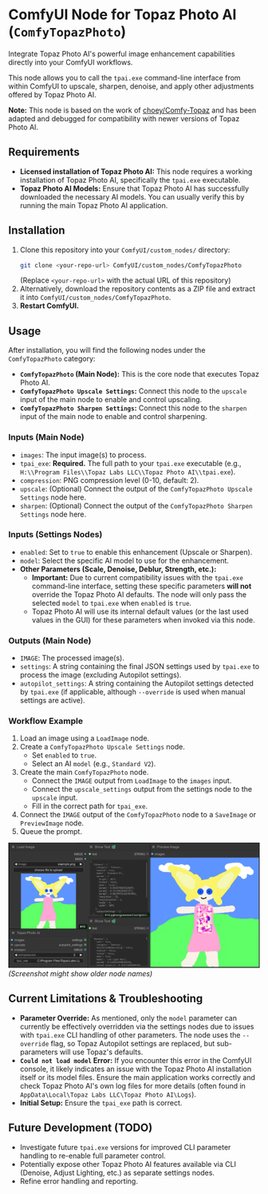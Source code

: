 # ComfyUI Node for Topaz Photo AI (`ComfyTopazPhoto`)

Integrate Topaz Photo AI's powerful image enhancement capabilities directly into your ComfyUI workflows.

This node allows you to call the `tpai.exe` command-line interface from within ComfyUI to upscale, sharpen, denoise, and apply other adjustments offered by Topaz Photo AI.

**Note:** This node is based on the work of [choey/Comfy-Topaz](https://github.com/choey/Comfy-Topaz) and has been adapted and debugged for compatibility with newer versions of Topaz Photo AI.

## Requirements

*   **Licensed installation of Topaz Photo AI:** This node requires a working installation of Topaz Photo AI, specifically the `tpai.exe` executable.
*   **Topaz Photo AI Models:** Ensure that Topaz Photo AI has successfully downloaded the necessary AI models. You can usually verify this by running the main Topaz Photo AI application.

## Installation

1.  Clone this repository into your `ComfyUI/custom_nodes/` directory:
    ```bash
    git clone <your-repo-url> ComfyUI/custom_nodes/ComfyTopazPhoto
    ```
    (Replace `<your-repo-url>` with the actual URL of this repository)
2.  Alternatively, download the repository contents as a ZIP file and extract it into `ComfyUI/custom_nodes/ComfyTopazPhoto`.
3.  **Restart ComfyUI.**

## Usage

After installation, you will find the following nodes under the `ComfyTopazPhoto` category:

*   **`ComfyTopazPhoto` (Main Node):** This is the core node that executes Topaz Photo AI.
*   **`ComfyTopazPhoto Upscale Settings`:** Connect this node to the `upscale` input of the main node to enable and control upscaling.
*   **`ComfyTopazPhoto Sharpen Settings`:** Connect this node to the `sharpen` input of the main node to enable and control sharpening.

### Inputs (Main Node)

*   `images`: The input image(s) to process.
*   `tpai_exe`: **Required.** The full path to your `tpai.exe` executable (e.g., `H:\\Program Files\\Topaz Labs LLC\\Topaz Photo AI\\tpai.exe`).
*   `compression`: PNG compression level (0-10, default: 2).
*   `upscale`: (Optional) Connect the output of the `ComfyTopazPhoto Upscale Settings` node here.
*   `sharpen`: (Optional) Connect the output of the `ComfyTopazPhoto Sharpen Settings` node here.

### Inputs (Settings Nodes)

*   `enabled`: Set to `true` to enable this enhancement (Upscale or Sharpen).
*   `model`: Select the specific AI model to use for the enhancement.
*   **Other Parameters (Scale, Denoise, Deblur, Strength, etc.):**
    *   **Important:** Due to current compatibility issues with the `tpai.exe` command-line interface, setting these specific parameters **will not** override the Topaz Photo AI defaults. The node will only pass the selected `model` to `tpai.exe` when `enabled` is `true`.
    *   Topaz Photo AI will use its internal default values (or the last used values in the GUI) for these parameters when invoked via this node.

### Outputs (Main Node)

*   `IMAGE`: The processed image(s).
*   `settings`: A string containing the final JSON settings used by `tpai.exe` to process the image (excluding Autopilot settings).
*   `autopilot_settings`: A string containing the Autopilot settings detected by `tpai.exe` (if applicable, although `--override` is used when manual settings are active).

### Workflow Example

1.  Load an image using a `LoadImage` node.
2.  Create a `ComfyTopazPhoto Upscale Settings` node.
    *   Set `enabled` to `true`.
    *   Select an AI `model` (e.g., `Standard V2`).
3.  Create the main `ComfyTopazPhoto` node.
    *   Connect the `IMAGE` output from `LoadImage` to the `images` input.
    *   Connect the `upscale_settings` output from the settings node to the `upscale` input.
    *   Fill in the correct path for `tpai_exe`.
4.  Connect the `IMAGE` output of the `ComfyTopazPhoto` node to a `SaveImage` or `PreviewImage` node.
5.  Queue the prompt.

![Simple Workflow Example](demo1.png) *(Screenshot might show older node names)*

## Current Limitations & Troubleshooting

*   **Parameter Override:** As mentioned, only the `model` parameter can currently be effectively overridden via the settings nodes due to issues with `tpai.exe` CLI handling of other parameters. The node uses the `--override` flag, so Topaz Autopilot settings are replaced, but sub-parameters will use Topaz's defaults.
*   **`Could not load model` Error:** If you encounter this error in the ComfyUI console, it likely indicates an issue with the Topaz Photo AI installation itself or its model files. Ensure the main application works correctly and check Topaz Photo AI's own log files for more details (often found in `AppData\Local\Topaz Labs LLC\Topaz Photo AI\Logs`).
*   **Initial Setup:** Ensure the `tpai_exe` path is correct.

## Future Development (TODO)

*   Investigate future `tpai.exe` versions for improved CLI parameter handling to re-enable full parameter control.
*   Potentially expose other Topaz Photo AI features available via CLI (Denoise, Adjust Lighting, etc.) as separate settings nodes.
*   Refine error handling and reporting.


